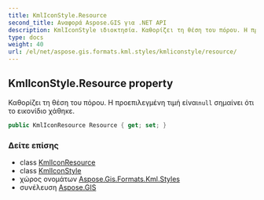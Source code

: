 ```yaml
---
title: KmlIconStyle.Resource
second_title: Αναφορά Aspose.GIS για .NET API
description: KmlIconStyle ιδιοκτησία. Καθορίζει τη θέση του πόρου. Η προεπιλεγμένη τιμή είναιnull σημαίνει ότι το εικονίδιο χάθηκε.
type: docs
weight: 40
url: /el/net/aspose.gis.formats.kml.styles/kmliconstyle/resource/
---
```

## KmlIconStyle.Resource property

Καθορίζει τη θέση του πόρου. Η προεπιλεγμένη τιμή είναι`null` σημαίνει ότι το εικονίδιο χάθηκε.

```csharp
public KmlIconResource Resource { get; set; }
```

### Δείτε επίσης

* class [KmlIconResource](../../kmliconresource/)
* class [KmlIconStyle](../)
* χώρος ονομάτων [Aspose.Gis.Formats.Kml.Styles](../../kmliconstyle/)
* συνέλευση [Aspose.GIS](../../../)


